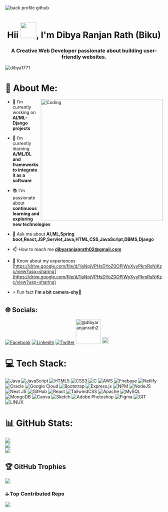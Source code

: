 <!--  ![MasterHead](http://drive.google.com/uc?export=view&id=1Db0lute4xW1KP6eZOIOOFQoFJDtEOrkR) -->
![back profile github](https://github.com/Dibya1771/Dibya1771/assets/108383867/0f050baa-479d-4c64-bb75-51d261f60b37)
<h1 align="center">Hii <img width="50" src="https://media2.giphy.com/media/zJ3V6Ot51H8Y0/giphy.gif?cid=ecf05e47uujzno3fvrtgdfta9g4upsvksu7gjdrf2dre703a&ep=v1_gifs_related&rid=giphy.gif&ct=s" />, I'm Dibya Ranjan Rath (Biku)</h1>
<h3 align="center">A Creative Web Developer passionate about building user-friendly websites.</h3>

<p align="left"> <img src="https://komarev.com/ghpvc/?username=dibya1771&label=Profile%20views&color=0e75b6&style=flat" alt="dibya1771" /> </p>  


# 💫 About Me:

<img align="right" alt="Coding" width="390" src="http://drive.google.com/uc?export=view&id=1FSydKuN068o7aOM-HbBP2BrhCbCDMaYL">

- 🔭 I’m currently working on **AI/ML-Django projects**

- 🌱 I’m currently learning **A/ML/DL and frameworks to integrate it as a software**

- 📚 I'm passionate about **continuous learning and exploring new technologies**

- 💬 Ask me about **AI,ML,Spring boot,React,JSP,Servlet,Java,HTML,CSS,JavaScript,DBMS,Django**

- 📫 How to reach me **dibyaranjanrath02@gmail.com**

- 📄 Know about my experiences [https://drive.google.com/file/d/1isNpjVPHsDYoZ0OPjWyXyyPkmRsNiKzc/view?usp=sharing](https://drive.google.com/file/d/1isNpjVPHsDYoZ0OPjWyXyyPkmRsNiKzc/view?usp=sharing)

- ⚡ Fun fact **I'm a bit camera-shy🤭**

## 🌐 Socials:
[![Facebook](https://img.shields.io/badge/Facebook-%231877F2.svg?logo=Facebook&logoColor=white)](https://facebook.com/dibyaranjan.rath.587) [![LinkedIn](https://img.shields.io/badge/LinkedIn-%230077B5.svg?logo=linkedin&logoColor=white)](https://linkedin.com/in/dibya-ranjan-rath-3216bb243) [![Twitter](https://img.shields.io/badge/Twitter-%231DA1F2.svg?logo=Twitter&logoColor=white)](https://twitter.com/@Biku_22) <a href="https://www.hackerrank.com/dibyaranjanrath2" target="blank"><img src="https://camo.githubusercontent.com/49e713e1463692beaff7b552eb60511454485659f6131286eeab9db84e91840a/68747470733a2f2f69302e77702e636f6d2f6772616473696e67616d65732e636f6d2f77702d636f6e74656e742f75706c6f6164732f323031362f30352f3835363737315f3636383232343035333139373834315f313934333639393030395f6f2e706e67" alt="@dibyaranjanrath2" width="80"/></a> <a href="https://codesandbox.com/dibyaranjanrath02" target="blank"><img src="https://image4.owler.com/logo/codesandbox_owler_20190520_073046_original.png" alt="dibyaranjanrath02" height="22" /></a>


# 💻 Tech Stack:
![Java](https://img.shields.io/badge/java-%23ED8B00.svg?style=for-the-badge&logo=java&logoColor=white) ![JavaScript](https://img.shields.io/badge/javascript-%23323330.svg?style=for-the-badge&logo=javascript&logoColor=%23F7DF1E) ![HTML5](https://img.shields.io/badge/html5-%23E34F26.svg?style=for-the-badge&logo=html5&logoColor=white) ![CSS3](https://img.shields.io/badge/css3-%231572B6.svg?style=for-the-badge&logo=css3&logoColor=white) ![C](https://img.shields.io/badge/c-%2300599C.svg?style=for-the-badge&logo=c&logoColor=white) ![AWS](https://img.shields.io/badge/AWS-%23FF9900.svg?style=for-the-badge&logo=amazon-aws&logoColor=white) ![Firebase](https://img.shields.io/badge/firebase-%23039BE5.svg?style=for-the-badge&logo=firebase) ![Netlify](https://img.shields.io/badge/netlify-%23000000.svg?style=for-the-badge&logo=netlify&logoColor=#00C7B7) ![Oracle](https://img.shields.io/badge/Oracle-F80000?style=for-the-badge&logo=oracle&logoColor=white) ![Google Cloud](https://img.shields.io/badge/Google%20Cloud-%234285F4.svg?style=for-the-badge&logo=google-cloud&logoColor=white) ![Bootstrap](https://img.shields.io/badge/bootstrap-%23563D7C.svg?style=for-the-badge&logo=bootstrap&logoColor=white) ![Express.js](https://img.shields.io/badge/express.js-%23404d59.svg?style=for-the-badge&logo=express&logoColor=%2361DAFB) ![NPM](https://img.shields.io/badge/NPM-%23000000.svg?style=for-the-badge&logo=npm&logoColor=white) ![NodeJS](https://img.shields.io/badge/node.js-6DA55F?style=for-the-badge&logo=node.js&logoColor=white) ![Next JS](https://img.shields.io/badge/Next-black?style=for-the-badge&logo=next.js&logoColor=white) ![GitHub](https://img.shields.io/badge/GitHub-%23121011.svg?style=for-the-badge&logo=github&logoColor=white) ![React](https://img.shields.io/badge/react-%2320232a.svg?style=for-the-badge&logo=react&logoColor=%2361DAFB) ![TailwindCSS](https://img.shields.io/badge/tailwindcss-%2338B2AC.svg?style=for-the-badge&logo=tailwind-css&logoColor=white) ![Apache](https://img.shields.io/badge/apache-%23D42029.svg?style=for-the-badge&logo=apache&logoColor=white) ![MySQL](https://img.shields.io/badge/mysql-%2300f.svg?style=for-the-badge&logo=mysql&logoColor=white) ![MongoDB](https://img.shields.io/badge/MongoDB-%234ea94b.svg?style=for-the-badge&logo=mongodb&logoColor=white) ![Canva](https://img.shields.io/badge/Canva-%2300C4CC.svg?style=for-the-badge&logo=Canva&logoColor=white) ![Sketch](https://img.shields.io/badge/Sketch-FFB387?style=for-the-badge&logo=sketch&logoColor=black) ![Adobe Photoshop](https://img.shields.io/badge/adobephotoshop-%2331A8FF.svg?style=for-the-badge&logo=adobephotoshop&logoColor=white) 	![Figma](https://img.shields.io/badge/figma-%23F24E1E.svg?style=for-the-badge&logo=figma&logoColor=white) ![GIT](https://img.shields.io/badge/Git-fc6d26?style=for-the-badge&logo=git&logoColor=white) ![LINUX](https://img.shields.io/badge/Linux-FCC624?style=for-the-badge&logo=linux&logoColor=black)
# 📊 GitHub Stats:
![](https://github-readme-stats.vercel.app/api?username=Dibya1771&theme=algolia&hide_border=false&include_all_commits=false&count_private=true)<br/>
![](https://github-readme-streak-stats.herokuapp.com/?user=Dibya1771&theme=algolia&hide_border=false)<br/>
![](https://github-readme-stats.vercel.app/api/top-langs/?username=Dibya1771&theme=algolia&hide_border=false&include_all_commits=true&count_private=true&layout=compact)

## 🏆 GitHub Trophies
![](https://github-profile-trophy.vercel.app/?username=Dibya1771&theme=radical&no-frame=false&no-bg=false&margin-w=4)

### 🔝 Top Contributed Repo
![](https://github-contributor-stats.vercel.app/api?username=Dibya1771&limit=5&theme=algolia&combine_all_yearly_contributions=true)

